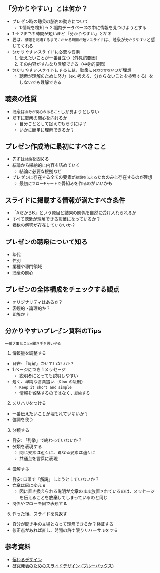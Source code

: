 ## 「分かりやすい」とは何か？

- プレゼン時の聴衆の脳内の動きについて
  - 1:情報を検知 -> 2:脳内データベースの中に情報を見つけようとする
- 1 -> 2までの時間が短いほど「分かりやすい」となる
- 要は、`情報を認識するまでにかかる時間が短いスライド`は、聴衆が`分かりやすい`と感じてくれる
- 分かりやすいスライドに必要な要素
  1. 伝えたいことが一番目立つ（外見的要因）
  2. その内容がすんなり理解できる（中身的要因）
- 分かりやすいスライドにするには、聴衆に`努力させない`のが理想
  - 聴衆が理解のために努力（ex. 考える、分からないことを検索する）をしないでも理解できる

## 聴衆の性質

- 聴衆は`自分が関心のあること`しか見ようとしない
- 以下に聴衆の関心を向けるか
  - 自分ごととして捉えてもらうには？
  - いかに簡単に理解できるか？

## プレゼン作成時に最初にすべきこと

- 先ずは`結論`を固める
- 結論から帰納的に内容を詰めていく
  - 結論に必要な根拠など
- プレゼンに存在する全ての要素が`結論を伝える`ためのみに存在するのが理想
  - 最初に`フローチャート`で骨組みを作るのがいいかも

## スライドに掲載する情報が満たすべき条件

- 「AだからB」という原因と結果の関係を自然に受け入れられるか
- すべて聴衆が理解できる言葉になっているか？
- 複数の解釈が存在していないか？

## プレゼンの聴衆について知る

- 年代
- 性別
- 業種や専門領域
- 聴衆の関心

## プレゼンの全体構成をチェックする観点

- オリジナリティはあるか？
- 客観的・論理的か？
- 正解か？

## 分かりやすいプレゼン資料のTips

`一番大事なこと=聞き手を思いやる`

1. 情報量を調整する

- 目安: 「読解」させていないか？
- 1 ページにつき 1 メッセージ
  - 説明者にとっても説明しやすい
- 短く、単純な言葉遣い（Kiss の法則）
  - `Keep it short and simple`
  - 情報を省略するのではなく、`凝縮`する

2. メリハリをつける

- 一番伝えたいことが埋もれていないか？
- 強調を使う

3. 分類する

- 目安: 「列挙」で終わっていないか？
- 分類を表現する
  - 同じ要素は近くに、異なる要素は遠くに
  - 共通点を言葉に表現

4. 図解する

- 目安: 口頭で「解説」しようとしていないか？
- 文章は図に変える
  - 図に置き換えられる説明が文章のまま放置されているのは、メッセージを伝えることを放棄してしまっているのと同じ
- 関係やフローを図で表現する

5. 作った後、スライドを見返す

- 自分が聞き手の立場となって理解できるか？検証する
- 修正点があれば直し、時間の許す限りリハーサルをする

## 参考資料

- [伝わるデザイン](https://tsutawarudesign.com/)
- [研究発表のためのスライドデザイン (ブルーバックス)](https://amzn.asia/d/75ftKrc)
